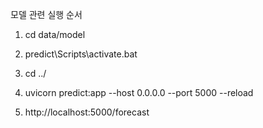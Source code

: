 모델 관련 실행 순서

<!-- Python 루트로 이동 -->
1. cd data/model

<!-- 가상환경 실행 -->
2. predict\Scripts\activate.bat

<!-- Fast API 루트로 이동 -->
3. cd ../

<!-- Fast API 서버 구동 -->
4. uvicorn predict:app --host 0.0.0.0 --port 5000 --reload

<!-- 예측 값 요청 URL -->
5. http://localhost:5000/forecast
